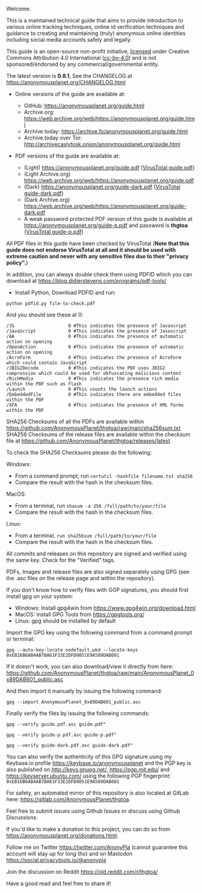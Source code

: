 Welcome.

This is a maintained technical guide that aims to provide introduction to various online tracking techniques, online id verification techniques and guidance to creating and maintaining (truly) anonymous online identities including social media accounts safely and legally.

This guide is an open-source non-profit initiative, [licensed] under Creative Commons Attribution 4.0 International ([cc-by-4.0]) and is not sponsored/endorsed by any commercial/governmental entity.

The latest version is **0.8.1**, See the CHANGELOG at <https://anonymousplanet.org/CHANGELOG.html>

- Online versions of the guide are available at:
	- GitHub: <https://anonymousplanet.org/guide.html>
	- Archive.org: <https://web.archive.org/web/https://anonymousplanet.org/guide.html>
	- Archive.today: <https://archive.fo/anonymousplanet.org/guide.html>
	- Archive.today over Tor: <http://archivecaslytosk.onion/anonymousplanet.org/guide.html>

- PDF versions of the guide are available at:
	- (Light) <https://anonymousplanet.org/guide.pdf> ([VirusTotal guide.pdf])
	- (Light Archive.org) <https://web.archive.org/web/https://anonymousplanet.org/guide.pdf>
	- (Dark) <https://anonymousplanet.org/guide-dark.pdf> ([VirusTotal guide-dark.pdf])
	- (Dark Archive.org) <https://web.archive.org/web/https://anonymousplanet.org/guide-dark.pdf>
	- A weak password protected PDF version of this guide is available at <https://anonymousplanet.org/guide-p.pdf> and password is **thgtoa** ([VirusTotal guide-p.pdf])

All PDF files in this guide have been checked by VirusTotal (**Note that this guide does not endorse VirusTotal at all and it should be used with extreme caution and never with any sensitive files due to their "privacy policy".**)

In addition, you can always double check them using PDFID which you can download at <https://blog.didierstevens.com/programs/pdf-tools/>

- Install Python, Download PDFID and run:

```python pdfid.py file-to-check.pdf```

And you should see these at 0:

```
/JS                    0 #This indicates the presence of Javascript
/JavaScript            0 #This indicates the presence of Javascript
/AA                    0 #This indicates the presence of automatic action on opening
/OpenAction            0 #This indicates the presence of automatic action on opening
/AcroForm              0 #This indicates the presence of AcroForm which could contain JavaScript
/JBIG2Decode           0 #This indicates the PDF uses JBIG2 compression which could be used for obfuscating malicious content
/RichMedia             0 #This indicates the presence rich media within the PDF such as Flash
/Launch                0 #This counts the launch actions
/EmbeddedFile          0 #This indicates there are embedded files within the PDF
/XFA                   0 #This indicates the presence of XML Forms within the PDF
```

SHA256 Checksums of all the PDFs are available within <https://github.com/AnonymousPlanet/thgtoa/raw/main/sha256sum.txt>
SHA256 Checksums of the release files are available within the checksum file at <https://github.com/AnonymousPlanet/thgtoa/releases/latest>

To check the SHA256 Checksums please do the following:

Windows:
- From a command prompt, run ```certutil -hashfile filename.txt sha256```
- Compare the result with the hash in the checksum files.

MacOS:
- From a terminal, run ```shasum -a 256 /full/path/to/your/file```
- Compare the result with the hash in the checksum files.

Linux: 
- From a terminal, ```run sha256sum /full/path/to/your/file```
- Compare the result with the hash in the checksum files.

All commits and releases on this repository are signed and verified using the same key. Check for the "Verified" tags.

PDFs, Images and release files are also signed separately using GPG (see the .asc files on the release page and within the repository).

If you don't know how to verify files with GGP signatures, you should first install gpg on your system:
- Windows: Install gpg4win from <https://www.gpg4win.org/download.html>
- MacOS: Install GPG Tools from <https://gpgtools.org/>
- Linux: gpg should be installed by default

Import the GPG key using the following command from a command prompt or terminal:

```gpg --auto-key-locate nodefault,wkd --locate-keys 0xEB16B6AB4AB7BA61F33E2DFD0051E9A589DAB601```

If it doesn't work, you can also download/view it directly from here: <https://github.com/AnonymousPlanet/thgtoa/raw/main/AnonymousPlanet_0x89DAB601_public.asc>

And then import it manually by issuing the following command:

```gpg --import AnonymousPlanet_0x89DAB601_public.asc```

Finally verify the files by issuing the following commands: 

```gpg --verify guide.pdf.asc guide.pdf"```

```gpg --verify guide-p.pdf.asc guide-p.pdf"```

```gpg --verify guide-dark.pdf.asc guide-dark.pdf"```

You can also verify the authenticity of this GPG signature using my Keybase.io profile <https://keybase.io/anonymousplanet> and the PGP key is also published on <http://keys.gnupg.net/>, <https://pgp.mit.edu/> and <https://keyserver.ubuntu.com/> using the following PGP fingerprint: ```0xEB16B6AB4AB7BA61F33E2DFD0051E9A589DAB601```

For safety, an automated mirror of this repository is also located at GitLab here: <https://gitlab.com/AnonymousPlanet/thgtoa>.

Feel free to submit issues using Github Issues or discuss using Github Discussions.

If you'd like to make a donation to this project, you can do so from <https://anonymousplanet.org/donations.html>.

Follow me on Twitter <https://twitter.com/AnonyPla> (cannot guarantee this account will stay up for long tho) and on Mastodon <https://social.privacytools.io/@anonypla> 

Join the discussion on Reddit <https://old.reddit.com/r/thgtoa/>

Have a good read and feel free to share it!

[cc-by-4.0]: https://creativecommons.org/licenses/by/4.0/
[licensed]: https://anonymousplanet.org/LICENSE.html
[VirusTotal guide.pdf]: https://www.virustotal.com/gui/file/06a183cfbef8024db8874f6469ca2eb2f336fa856703f2073c3d672f0f831a9e/detection
[VirusTotal guide-dark.pdf]: https://www.virustotal.com/gui/file/115440901e985562b62da9587220b55eee77b332b6ab7c211522739d85f6f104/detection
[VirusTotal guide-p.pdf]: https://www.virustotal.com/gui/file/c2cb50e1a14be3bf3bc25517405c01f24fc4fd58c2c58e31c392595ffee6f40c/detection
